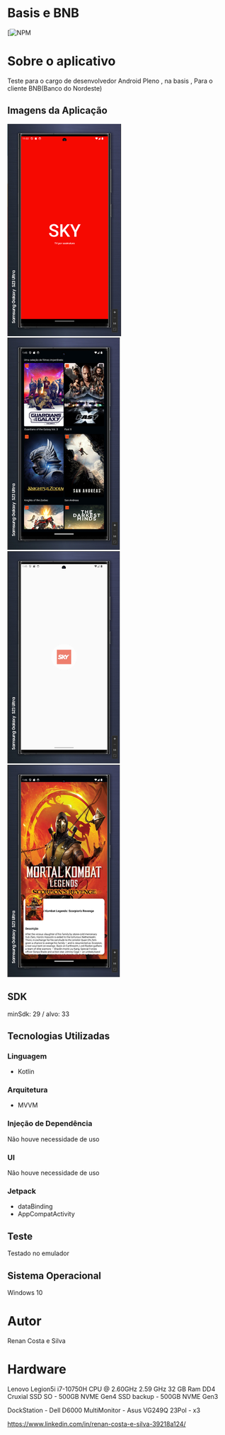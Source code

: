 # Basis e BNB
[![NPM](https://github.com/RenanCostaSilva/Sky_Accenture_API/blob/master/LICENSE)

# Sobre o aplicativo
Teste para o cargo de desenvolvedor Android Pleno , na basis , Para o cliente BNB(Banco do Nordeste)

## Imagens da Aplicação
![mobile 1](https://github.com/RenanCostaSilva/Sky_Accenture_API/blob/master/imagem1.jpg)
![mobile 1](https://github.com/RenanCostaSilva/Sky_Accenture_API/blob/master/imagem2.jpg)
![mobile 1](https://github.com/RenanCostaSilva/Sky_Accenture_API/blob/master/imagem3.jpg)
![mobile 1](https://github.com/RenanCostaSilva/Sky_Accenture_API/blob/master/imagem4.jpg)

## SDK
minSdk: 29 / alvo: 33

## Tecnologias Utilizadas

### Linguagem
- Kotlin

### Arquitetura
- MVVM

### Injeção de Dependência
Não houve necessidade de uso

### UI
Não houve necessidade de uso

### Jetpack
- dataBinding
- AppCompatActivity

## Teste
Testado no emulador

## Sistema Operacional
Windows 10

# Autor
Renan Costa e Silva

# Hardware
Lenovo Legion5i
i7-10750H CPU @ 2.60GHz   2.59 GHz
32 GB Ram DD4 Cruxial
SSD SO - 500GB NVME Gen4
SSD backup - 500GB NVME Gen3

DockStation - Dell D6000
MultiMonitor - Asus VG249Q 23Pol - x3

https://www.linkedin.com/in/renan-costa-e-silva-39218a124/
